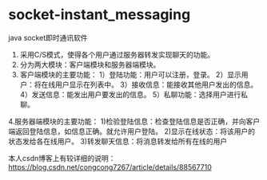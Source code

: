 # socket-instant_messaging
java socket即时通讯软件

1. 采用C/S模式，使得各个用户通过服务器转发实现聊天的功能。
2. 分为两大模块：客户端模块和服务器端模块。
3. 客户端模块的主要功能：
1）登陆功能：用户可以注册，登录。
2）显示用户：将在线用户显示在列表中。
3）接收信息：能接收其他用户发出的信息。
4）发送信息：能发出用户要发出的信息。
5）私聊功能：选择用户进行私聊。

4.服务器端模块的主要功能：
1)检验登陆信息：检查登陆信息是否正确，并向客户端返回登陆信息，如信息正确。就允许用户登陆。
2)显示在线状态：将该用户的状态发给各在线用户。
3)转发聊天信息：将消息转发给所有在线的用户


本人csdn博客上有较详细的说明：https://blog.csdn.net/congcong7267/article/details/88567710
